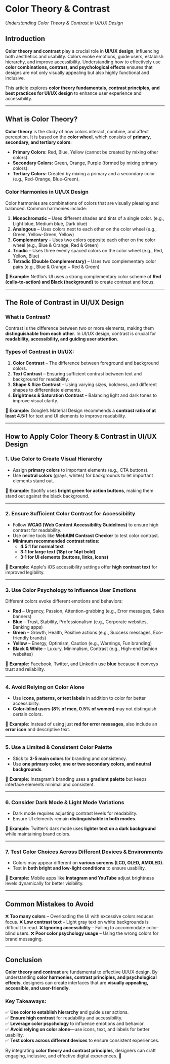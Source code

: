 # Color Theory &amp; Contrast

*Understanding Color Theory & Contrast in UI/UX Design*

## Introduction

**Color theory and contrast** play a crucial role in **UI/UX design**, influencing both aesthetics and usability. Colors evoke emotions, guide users, establish hierarchy, and improve accessibility. Understanding how to effectively use **color combinations, contrast, and psychological effects** ensures that designs are not only visually appealing but also highly functional and inclusive.

This article explores **color theory fundamentals, contrast principles, and best practices for UI/UX design** to enhance user experience and accessibility.

---

## What is Color Theory?

**Color theory** is the study of how colors interact, combine, and affect perception. It is based on the **color wheel**, which consists of **primary, secondary, and tertiary colors**:

- **Primary Colors:** Red, Blue, Yellow (cannot be created by mixing other colors).
- **Secondary Colors:** Green, Orange, Purple (formed by mixing primary colors).
- **Tertiary Colors:** Created by mixing a primary and a secondary color (e.g., Red-Orange, Blue-Green).

### Color Harmonies in UI/UX Design
Color harmonies are combinations of colors that are visually pleasing and balanced. Common harmonies include:

1. **Monochromatic** – Uses different shades and tints of a single color. (e.g., Light blue, Medium blue, Dark blue)
2. **Analogous** – Uses colors next to each other on the color wheel (e.g., Green, Yellow-Green, Yellow)
3. **Complementary** – Uses two colors opposite each other on the color wheel (e.g., Blue & Orange, Red & Green)
4. **Triadic** – Uses three evenly spaced colors on the color wheel (e.g., Red, Yellow, Blue)
5. **Tetradic (Double Complementary)** – Uses two complementary color pairs (e.g., Blue & Orange + Red & Green)

📌 **Example:** Netflix’s UI uses a strong complementary color scheme of **Red (calls-to-action) and Black (background)** to create contrast and focus.

---

## The Role of Contrast in UI/UX Design

### What is Contrast?
Contrast is the difference between two or more elements, making them **distinguishable from each other**. In UI/UX design, contrast is crucial for **readability, accessibility, and guiding user attention**.

### Types of Contrast in UI/UX:
1. **Color Contrast** – The difference between foreground and background colors.
2. **Text Contrast** – Ensuring sufficient contrast between text and background for readability.
3. **Shape & Size Contrast** – Using varying sizes, boldness, and different shapes to differentiate elements.
4. **Brightness & Saturation Contrast** – Balancing light and dark tones to improve visual clarity.

📌 **Example:** Google’s Material Design recommends a **contrast ratio of at least 4.5:1** for text and UI elements to improve readability.

---

## How to Apply Color Theory & Contrast in UI/UX Design

### 1. Use Color to Create Visual Hierarchy
- Assign **primary colors** to important elements (e.g., CTA buttons).
- Use **neutral colors** (grays, whites) for backgrounds to let important elements stand out.

📌 **Example:** Spotify uses **bright green for action buttons**, making them stand out against the black background.

---

### 2. Ensure Sufficient Color Contrast for Accessibility
- Follow **WCAG (Web Content Accessibility Guidelines)** to ensure high contrast for readability.
- Use online tools like **WebAIM Contrast Checker** to test color contrast.
- **Minimum recommended contrast ratios:**
    - **4.5:1 for normal text**
    - **3:1 for large text (18pt or 14pt bold)**
    - **3:1 for UI elements (buttons, links, icons)**

📌 **Example:** Apple's iOS accessibility settings offer **high contrast text** for improved legibility.

---

### 3. Use Color Psychology to Influence User Emotions
Different colors evoke different emotions and behaviors:

- **Red** – Urgency, Passion, Attention-grabbing (e.g., Error messages, Sales banners)
- **Blue** – Trust, Stability, Professionalism (e.g., Corporate websites, Banking apps)
- **Green** – Growth, Health, Positive actions (e.g., Success messages, Eco-friendly brands)
- **Yellow** – Energy, Optimism, Caution (e.g., Warnings, Fun branding)
- **Black & White** – Luxury, Minimalism, Contrast (e.g., High-end fashion websites)

📌 **Example:** Facebook, Twitter, and LinkedIn use **blue** because it conveys trust and reliability.

---

### 4. Avoid Relying on Color Alone
- Use **icons, patterns, or text labels** in addition to color for better accessibility.
- **Color-blind users (8% of men, 0.5% of women)** may not distinguish certain colors.

📌 **Example:** Instead of using just **red for error messages**, also include an **error icon** and descriptive text.

---

### 5. Use a Limited & Consistent Color Palette
- Stick to **3-5 main colors** for branding and consistency.
- Use **one primary color, one or two secondary colors, and neutral backgrounds**.

📌 **Example:** Instagram’s branding uses a **gradient palette** but keeps interface elements minimal and consistent.

---

### 6. Consider Dark Mode & Light Mode Variations
- Dark mode requires adjusting contrast levels for readability.
- Ensure UI elements remain **distinguishable in both modes**.

📌 **Example:** Twitter’s dark mode uses **lighter text on a dark background** while maintaining brand colors.

---

### 7. Test Color Choices Across Different Devices & Environments
- Colors may appear different on **various screens (LCD, OLED, AMOLED).**
- Test in **both bright and low-light conditions** to ensure usability.

📌 **Example:** Mobile apps like **Instagram and YouTube** adjust brightness levels dynamically for better visibility.

---

## Common Mistakes to Avoid
❌ **Too many colors** – Overloading the UI with excessive colors reduces focus.
❌ **Low contrast text** – Light gray text on white backgrounds is difficult to read.
❌ **Ignoring accessibility** – Failing to accommodate color-blind users.
❌ **Poor color psychology usage** – Using the wrong colors for brand messaging.

---

## Conclusion

**Color theory and contrast** are fundamental to effective UI/UX design. By understanding **color harmonies, contrast principles, and psychological effects**, designers can create interfaces that are **visually appealing, accessible, and user-friendly**.

### Key Takeaways:
✅ **Use color to establish hierarchy** and guide user actions.  
✅ **Ensure high contrast** for readability and accessibility.  
✅ **Leverage color psychology** to influence emotions and behavior.  
✅ **Avoid relying on color alone**—use icons, text, and labels for better usability.  
✅ **Test colors across different devices** to ensure consistent experiences.

By integrating **color theory and contrast principles**, designers can craft engaging, inclusive, and effective digital experiences. 🚀

